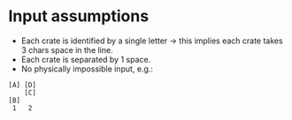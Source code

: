 # Input assumptions
- Each crate is identified by a single letter -> this implies each crate takes 3 chars space in the line.  
- Each crate is separated by 1 space.  
- No physically impossible input, e.g.: 
```
[A] [D]
    [C]
[B]
 1   2
```